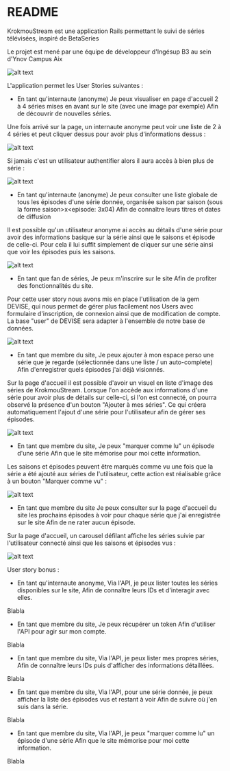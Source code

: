 # README

KrokmouStream est une application Rails permettant le suivi de séries télévisées, inspiré de BetaSeries

Le projet est mené par une équipe de développeur d'Ingésup B3 au sein d'Ynov Campus Aix

![alt text](http://i.imgur.com/9IvBPfi.png)


L'application permet les User Stories suivantes :

  - En tant qu'internaute (anonyme)
  Je peux visualiser en page d'accueil 2 à 4 séries
    mises en avant sur le site (avec une image par exemple)
  Afin de découvrir de nouvelles séries.

Une fois arrivé sur la page, un internaute anonyme peut voir une liste de 2 à 4 séries et peut cliquer dessus 
pour avoir plus d'informations dessus :

![alt text](http://i.imgur.com/VgcJY0x.png)

Si jamais c'est un utilisateur authentifier alors il aura accès à bien plus de série :

![alt text](http://i.imgur.com/TXmpKZ0.jpg)

  - En tant qu'internaute (anonyme)
  Je peux consulter une liste globale de tous les épisodes d'une série donnée,
    organisée saison par saison (sous la forme saison>x<episode: 3x04)
  Afin de connaître leurs titres et dates de diffusion

Il est possible qu'un utilisateur anonyme ai accès au détails d'une série pour avoir des informations basique sur la série ainsi que le saisons et épisode de celle-ci. Pour cela il lui suffit simplement de cliquer sur une série ainsi que voir les épisodes puis les saisons.

![alt text](http://i.imgur.com/CkCoKf5.jpg)

  - En tant que fan de séries,
  Je peux m'inscrire sur le site
  Afin de profiter des fonctionnalités du site.

Pour cette user story nous avons mis en place l'utilisation de la gem DEVISE, qui nous permet de gérer plus facilement nos Users avec formulaire d'inscription, de connexion ainsi que de modification de compte. La base "user" de DEVISE sera adapter à l'ensemble de notre base de données.

![alt text](http://i.imgur.com/Koh1ehv.png)

  - En tant que membre du site,
  Je peux ajouter à mon espace perso une série que je regarde
    (sélectionnée dans une liste / un auto-complete)
  Afin d'enregistrer quels épisodes j'ai déjà visionnés.

Sur la page d'accueil il est possible d'avoir un visuel en liste d'image des séries de KrokmouStream. Lorsque l'on accède aux informations d'une série pour avoir plus de détails sur celle-ci, si l'on est connecté, on pourra observé la présence d'un bouton "Ajouter à mes séries".
Ce qui créera automatiquement l'ajout d'une série pour l'utilisateur afin de gérer ses épisodes.

![alt text](http://i.imgur.com/teLHxGd.jpg)

  - En tant que membre du site,
  Je peux "marquer comme lu" un épisode d'une série
  Afin que le site mémorise pour moi cette information.

Les saisons et épisodes peuvent être marqués comme vu une fois que la série a été ajouté aux séries de l'utilisateur,
cette action est réalisable grâce à un bouton "Marquer comme vu" : 

![alt text](http://i.imgur.com/0GkkBC9.jpg)

  - En tant que membre du site
  Je peux consulter sur la page d'accueil du site les prochains épisodes
    à voir pour chaque série que j'ai enregistrée sur le site
  Afin de ne rater aucun épisode.
  
Sur la page d'accueil, un carousel défilant affiche les séries suivie par l'utilisateur connecté
ainsi que les saisons et épisodes vus :

![alt text](http://i.imgur.com/PrBk7AE.jpg)
  
User story bonus :

  - En tant qu'internaute anonyme,
  Via l'API, je peux lister toutes les séries disponibles sur le site,
  Afin de connaître leurs IDs et d'interagir avec elles.
  
Blabla

  - En tant que membre du site,
  Je peux récupérer un token
  Afin d'utiliser l'API pour agir sur mon compte.
  
Blabla

  - En tant que membre du site,
  Via l'API, je peux lister mes propres séries,
  Afin de connaître leurs IDs puis d'afficher des informations détaillées.

Blabla

  - En tant que membre du site,
  Via l'API, pour une série donnée, je peux afficher la liste des épisodes vus et restant à voir
  Afin de suivre où j'en suis dans la série.
  
Blabla

  - En tant que membre du site,
  Via l'API, je peux "marquer comme lu" un épisode d'une série
  Afin que le site mémorise pour moi cette information.
  
Blabla
